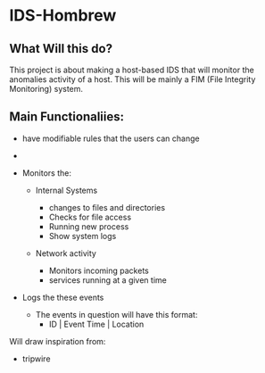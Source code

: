 # IDS-Hombrew

What Will this do?
------------------
This project is about making a host-based IDS that will monitor the anomalies activity of a host. This will be mainly a FIM (File Integrity Monitoring) system.

Main Functionaliies:
--------------------
* have modifiable rules that the users can change
* 
* Monitors the:
  * Internal Systems
    
    * changes to files and directories
    * Checks for file access
    * Running new process
    * Show system logs
      
  * Network activity
    
    * Monitors incoming packets
    * services running at a given time
      
*  Logs the these events
    * The events in question will have this format:
      * ID | Event Time | Location
     

Will draw inspiration from:
* tripwire
